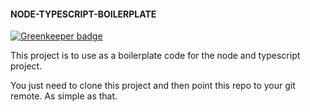 #### NODE-TYPESCRIPT-BOILERPLATE

[![Greenkeeper badge](https://badges.greenkeeper.io/lakshmikanthadn/node-typescript-boilerplate.svg)](https://greenkeeper.io/)

This project is to use as a boilerplate code for the node and typescript project.

You just need to clone this project and then point this repo to your git remote. As simple as that.